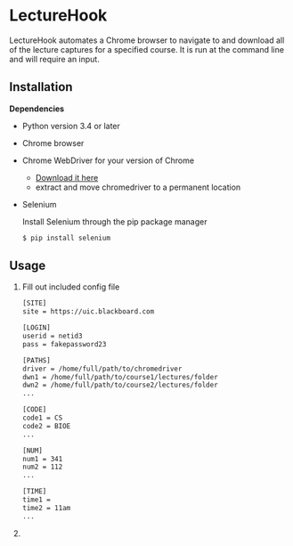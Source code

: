 # LectureHook

LectureHook automates a Chrome browser to navigate to and download all of the lecture captures for a specified course. It is run at the command line and will require an input.

## Installation

**Dependencies**
- Python version 3.4 or later
- Chrome browser

- Chrome WebDriver for your version of Chrome

    + [Download it here](https://chromedriver.chromium.org/downloads)
    + extract and move chromedriver to a permanent location

- Selenium
    
    Install Selenium through the pip package manager
    ```sh
    $ pip install selenium
    ```

## Usage
1. Fill out included config file
    ```sh
    [SITE]
    site = https://uic.blackboard.com

    [LOGIN]
    userid = netid3
    pass = fakepassword23

    [PATHS]
    driver = /home/full/path/to/chromedriver
    dwn1 = /home/full/path/to/course1/lectures/folder
    dwn2 = /home/full/path/to/course2/lectures/folder
    ...
    
    [CODE]
    code1 = CS
    code2 = BIOE
    ...

    [NUM]
    num1 = 341
    num2 = 112
    ...

    [TIME]
    time1 = 
    time2 = 11am
    ...
    ```
2. 
